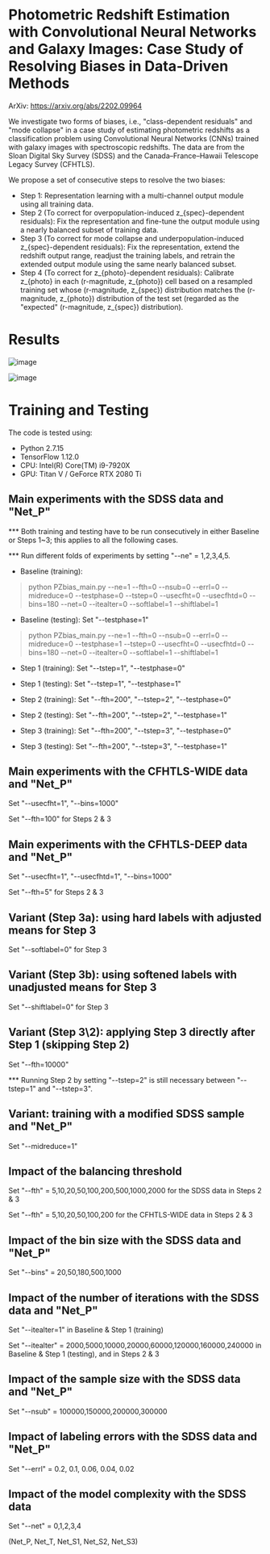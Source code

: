 # Photometric Redshift Estimation with Convolutional Neural Networks and Galaxy Images: Case Study of Resolving Biases in Data-Driven Methods

ArXiv: https://arxiv.org/abs/2202.09964

We investigate two forms of biases, i.e., "class-dependent residuals" and "mode collapse" in a case study of estimating photometric redshifts as a classification problem using Convolutional Neural Networks (CNNs) trained with galaxy images with spectroscopic redshifts. The data are from the Sloan Digital Sky Survey (SDSS) and the Canada–France–Hawaii Telescope Legacy Survey (CFHTLS).

We propose a set of consecutive steps to resolve the two biases:
- Step 1: Representation learning with a multi-channel output module using all training data.
- Step 2 (To correct for overpopulation-induced z_{spec}-dependent residuals): Fix the representation and fine-tune the output module using a nearly balanced subset of training data.
- Step 3 (To correct for mode collapse and underpopulation-induced z_{spec}-dependent residuals): Fix the representation, extend the redshift output range, readjust the training labels, and retrain the extended output module using the same nearly balanced subset.
- Step 4 (To correct for z_{photo}-dependent residuals): Calibrate z_{photo} in each (r-magnitude, z_{photo}) cell based on a resampled training set whose (r-magnitude, z_{spec}) distribution matches the (r-magnitude, z_{photo}) distribution of the test set (regarded as the "expected" (r-magnitude, z_{spec}) distribution).


# Results

![image](https://github.com/QiufanLin/PZbias/main/delz_compare_new2.png)

![image](https://github.com/QiufanLin/PZbias/main/SDSSresP_new2.png)


# Training and Testing

The code is tested using: 
- Python 2.7.15
- TensorFlow 1.12.0
- CPU: Intel(R) Core(TM) i9-7920X
- GPU: Titan V / GeForce RTX 2080 Ti


## Main experiments with the SDSS data and "Net_P"

*** Both training and testing have to be run consecutively in either Baseline or Steps 1~3; this applies to all the following cases.

*** Run different folds of experiments by setting "--ne" = 1,2,3,4,5.

- Baseline (training):
> python PZbias_main.py --ne=1 --fth=0 --nsub=0 --errl=0 --midreduce=0 --testphase=0 --tstep=0 --usecfht=0 --usecfhtd=0 --bins=180 --net=0 --itealter=0 --softlabel=1 --shiftlabel=1

- Baseline (testing):
Set "--testphase=1"
> python PZbias_main.py --ne=1 --fth=0 --nsub=0 --errl=0 --midreduce=0 --testphase=1 --tstep=0 --usecfht=0 --usecfhtd=0 --bins=180 --net=0 --itealter=0 --softlabel=1 --shiftlabel=1

- Step 1 (training):
Set "--tstep=1", "--testphase=0"

- Step 1 (testing):
Set "--tstep=1", "--testphase=1"

- Step 2 (training):
Set "--fth=200", "--tstep=2", "--testphase=0"

- Step 2 (testing):
Set "--fth=200", "--tstep=2", "--testphase=1"

- Step 3 (training):
Set "--fth=200", "--tstep=3", "--testphase=0"

- Step 3 (testing):
Set "--fth=200", "--tstep=3", "--testphase=1"


## Main experiments with the CFHTLS-WIDE data and "Net_P"

Set "--usecfht=1", "--bins=1000"

Set "--fth=100" for Steps 2 & 3


## Main experiments with the CFHTLS-DEEP data and "Net_P"

Set "--usecfht=1", "--usecfhtd=1", "--bins=1000"

Set "--fth=5" for Steps 2 & 3


## Variant (Step 3a): using hard labels with adjusted means for Step 3

Set "--softlabel=0" for Step 3


## Variant (Step 3b): using softened labels with unadjusted means for Step 3

Set "--shiftlabel=0" for Step 3


## Variant (Step 3\2): applying Step 3 directly after Step 1 (skipping Step 2)

Set "--fth=10000"

*** Running Step 2 by setting "--tstep=2" is still necessary between "--tstep=1" and "--tstep=3".


## Variant: training with a modified SDSS sample and "Net_P"

Set "--midreduce=1"


## Impact of the balancing threshold

Set "--fth" = 5,10,20,50,100,200,500,1000,2000 for the SDSS data in Steps 2 & 3

Set "--fth" = 5,10,20,50,100,200 for the CFHTLS-WIDE data in Steps 2 & 3


## Impact of the bin size with the SDSS data and "Net_P"

Set "--bins" = 20,50,180,500,1000


## Impact of the number of iterations with the SDSS data and "Net_P"

Set "--itealter=1" in Baseline & Step 1 (training)

Set "--itealter" = 2000,5000,10000,20000,60000,120000,160000,240000 in Baseline & Step 1 (testing), and in Steps 2 & 3


## Impact of the sample size with the SDSS data and "Net_P"

Set "--nsub" = 100000,150000,200000,300000


## Impact of labeling errors with the SDSS data and "Net_P"

Set "--errl" = 0.2, 0.1, 0.06, 0.04, 0.02


## Impact of the model complexity with the SDSS data

Set "--net" = 0,1,2,3,4

(Net_P, Net_T, Net_S1, Net_S2, Net_S3)


